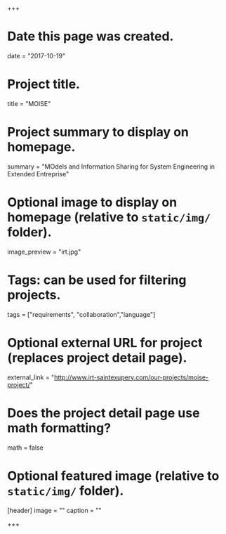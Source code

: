 +++
# Date this page was created.
date = "2017-10-19"

# Project title.
title = "MOISE"

# Project summary to display on homepage.
summary = "MOdels and Information Sharing for System Engineering in Extended Entreprise"

# Optional image to display on homepage (relative to `static/img/` folder).
image_preview = "irt.jpg"

# Tags: can be used for filtering projects.
tags = ["requirements", "collaboration","language"]

# Optional external URL for project (replaces project detail page).
external_link = "http://www.irt-saintexupery.com/our-projects/moise-project/"

# Does the project detail page use math formatting?
math = false

# Optional featured image (relative to `static/img/` folder).
[header]
image = ""
caption = ""

+++
